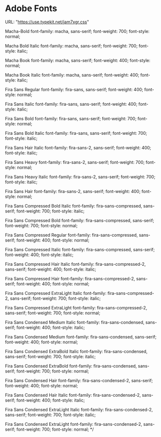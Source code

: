 # Adobe Fonts

URL: "https://use.typekit.net/jam7xgr.css"

Macha-Bold
font-family: macha, sans-serif;
font-weight: 700;
font-style: normal;

Macha Bold Italic
font-family: macha, sans-serif;
font-weight: 700;
font-style: italic;

Macha Book
font-family: macha, sans-serif;
font-weight: 400;
font-style: normal;

Macha Book Italic
font-family: macha, sans-serif;
font-weight: 400;
font-style: italic;

Fira Sans Regular
font-family: fira-sans, sans-serif;
font-weight: 400;
font-style: normal;

Fira Sans Italic
font-family: fira-sans, sans-serif;
font-weight: 400;
font-style: italic;

Fira Sans Bold
font-family: fira-sans, sans-serif;
font-weight: 700;
font-style: normal;

Fira Sans Bold Italic
font-family: fira-sans, sans-serif;
font-weight: 700;
font-style: italic;

Fira Sans Hair Italic
font-family: fira-sans-2, sans-serif;
font-weight: 400;
font-style: italic;

Fira Sans Heavy
font-family: fira-sans-2, sans-serif;
font-weight: 700;
font-style: normal;

Fira Sans Heavy Italic
font-family: fira-sans-2, sans-serif;
font-weight: 700;
font-style: italic;

Fira Sans Hair
font-family: fira-sans-2, sans-serif;
font-weight: 400;
font-style: normal;

Fira Sans Compressed Bold Italic
font-family: fira-sans-compressed, sans-serif;
font-weight: 700;
font-style: italic;

Fira Sans Compressed Bold
font-family: fira-sans-compressed, sans-serif;
font-weight: 700;
font-style: normal;

Fira Sans Compressed Regular
font-family: fira-sans-compressed, sans-serif;
font-weight: 400;
font-style: normal;

Fira Sans Compressed Italic
font-family: fira-sans-compressed, sans-serif;
font-weight: 400;
font-style: italic;

Fira Sans Compressed Hair Italic
font-family: fira-sans-compressed-2, sans-serif;
font-weight: 400;
font-style: italic;

Fira Sans Compressed Hair
font-family: fira-sans-compressed-2, sans-serif;
font-weight: 400;
font-style: normal;

Fira Sans Compressed ExtraLight Italic
font-family: fira-sans-compressed-2, sans-serif;
font-weight: 700;
font-style: italic;

Fira Sans Compressed ExtraLight
font-family: fira-sans-compressed-2, sans-serif;
font-weight: 700;
font-style: normal;

Fira Sans Condensed Medium Italic
font-family: fira-sans-condensed, sans-serif;
font-weight: 400;
font-style: italic;

Fira Sans Condensed Medium
font-family: fira-sans-condensed, sans-serif;
font-weight: 400;
font-style: normal;

Fira Sans Condensed ExtraBold Italic
font-family: fira-sans-condensed, sans-serif;
font-weight: 700;
font-style: italic;

Fira Sans Condensed ExtraBold
font-family: fira-sans-condensed, sans-serif;
font-weight: 700;
font-style: normal;

Fira Sans Condensed Hair
font-family: fira-sans-condensed-2, sans-serif;
font-weight: 400;
font-style: normal;

Fira Sans Condensed Hair Italic
font-family: fira-sans-condensed-2, sans-serif;
font-weight: 400;
font-style: italic;

Fira Sans Condensed ExtraLight Italic
font-family: fira-sans-condensed-2, sans-serif;
font-weight: 700;
font-style: italic;

Fira Sans Condensed ExtraLight
font-family: fira-sans-condensed-2, sans-serif;
font-weight: 700;
font-style: normal;
*/